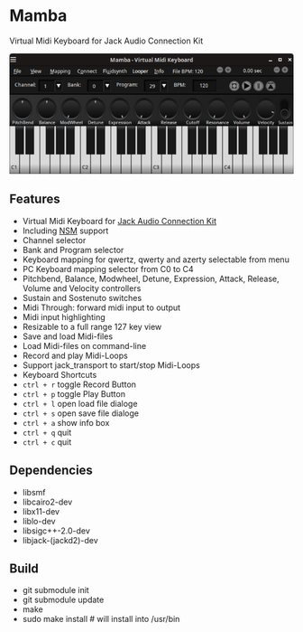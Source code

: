 # Mamba
Virtual Midi Keyboard for Jack Audio Connection Kit

![Mamba](https://github.com/brummer10/Mamba/raw/master/Mamba.png)


## Features

- Virtual Midi Keyboard for [Jack Audio Connection Kit](https://jackaudio.org/)
- Including [NSM](https://linuxaudio.github.io/new-session-manager/) support
- Channel selector
- Bank and Program selector
- Keyboard mapping for qwertz, qwerty and azerty selectable from menu
- PC Keyboard mapping selector from C0 to C4
- Pitchbend, Balance, Modwheel, Detune, Expression, Attack, Release, Volume and Velocity controllers
- Sustain and Sostenuto switches
- Midi Through: forward midi input to output
- Midi input highlighting
- Resizable to a full range 127 key view
- Save and load Midi-files
- Load Midi-files on command-line
- Record and play Midi-Loops
- Support jack_transport to start/stop Midi-Loops
- Keyboard Shortcuts
- `ctrl + r` toggle Record Button
- `ctrl + p` toggle Play Button
- `ctrl + l` open load file dialoge
- `ctrl + s` open save file dialoge
- `ctrl + a` show info box
- `ctrl + q` quit
- `ctrl + c` quit

## Dependencies

- libsmf
- libcairo2-dev
- libx11-dev
- liblo-dev
- libsigc++-2.0-dev
- libjack-(jackd2)-dev

## Build

- git submodule init
- git submodule update
- make
- sudo make install # will install into /usr/bin
